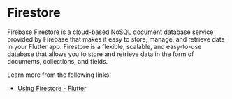 # Firestore

Firebase Firestore is a cloud-based NoSQL document database service provided by Firebase that makes it easy to store, manage, and retrieve data in your Flutter app. Firestore is a flexible, scalable, and easy-to-use database that allows you to store and retrieve data in the form of documents, collections, and fields.

Learn more from the following links:

- [Using Firestore - Flutter](https://www.youtube.com/watch?v=DqJ_KjFzL9I)
